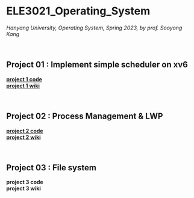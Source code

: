 # ELE3021_Operating_System
_Hanyang University, Operating System, Spring 2023, by prof. Sooyong Kang_

<br>

## Project 01 : Implement simple scheduler on xv6

[**project 1 code**](https://github.com/najiyeon/ELE3021_Operating_System/tree/master/project01/xv6-public)
<br>
[**project 1 wiki**](https://github.com/najiyeon/ELE3021_Operating_System/wiki/Project-01)

<br>

## Project 02 : Process Management & LWP

[**project 2 code**](https://github.com/najiyeon/ELE3021_Operating_System/tree/master/project02/xv6-public)
<br>
[**project 2 wiki**](https://github.com/najiyeon/ELE3021_Operating_System/wiki/Project-02)

<br>

## Project 03 : File system

**project 3 code**
<br>
**project 3 wiki**


